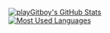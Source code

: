 [![playGitboy's GitHub Stats](https://github-readme-stats-mrdulin.vercel.app/api?username=playGitboy&show_icons=true&hide_border=true&hide=prs&theme=buefy)](https://github.com/playGitboy?tab=repositories)  
[![Most Used Languages](https://github-readme-stats.vercel.app/api/top-langs/?username=playGitboy&layout=compact&hide_border=true&theme=buefy&show_icons=true)](https://github.com/playGitboy?tab=repositories)  
